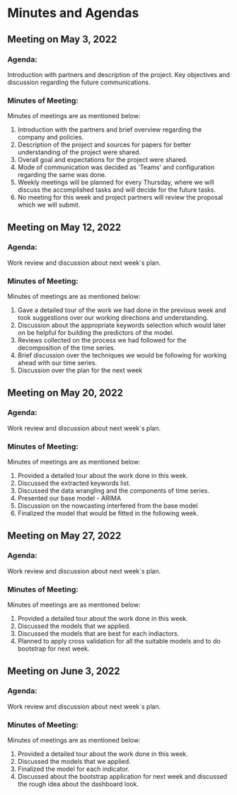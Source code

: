 # Minutes and Agendas


## Meeting on May 3, 2022

### Agenda:

Introduction with partners and description of the project. Key objectives and discussion regarding the future communications.

### Minutes of Meeting:

Minutes of meetings are as mentioned below:

1. Introduction with the partners and brief overview regarding the company and policies.
2. Description of the project and sources for papers for better understanding of the project were shared.
3. Overall goal and expectations for the project were shared.
4. Mode of communication was decided as 'Teams' and configuration regarding the same was done.
5. Weekly meetings will be planned for every Thursday, where we will discuss the accomplished tasks and will decide for the future tasks.
6. No meeting for this week and project partners will review the proposal which we will submit.


## Meeting on May 12, 2022

### Agenda:

Work review and discussion about next week`s plan.

### Minutes of Meeting:

Minutes of meetings are as mentioned below:

1. Gave a detailed tour of the work we had done in the previous week and took suggestions over our working directions and understanding.
2. Discussion about the appropriate keywords selection which would later on be helpful for building the predictors of the model.
3. Reviews collected on the process we had followed for the decomposition of the time series.
4. Brief discussion over the techniques we would be following for working ahead with our time series.
5. Discussion over the plan for the next week 


## Meeting on May 20, 2022

### Agenda:

Work review and discussion about next week`s plan.

### Minutes of Meeting:

Minutes of meetings are as mentioned below:

1. Provided a detailed tour about the work done in this week.
2. Discussed the extracted keywords list.
3. Discussed the data wrangling and the components of time series.
4. Presented our base model - ARIMA 
5. Discussion on the nowcasting interfered from the base model
6. Finalized the model that would be fitted in the following week.


## Meeting on May 27, 2022

### Agenda:

Work review and discussion about next week`s plan.

### Minutes of Meeting:

Minutes of meetings are as mentioned below:

1. Provided a detailed tour about the work done in this week.
2. Discussed the models that we applied.
3. Discussed the models that are best for each indiactors.
4. Planned to apply cross validation for all the suitable models and to do bootstrap for next week.


## Meeting on June 3, 2022

### Agenda:

Work review and discussion about next week`s plan.

### Minutes of Meeting:

Minutes of meetings are as mentioned below:

1. Provided a detailed tour about the work done in this week.
2. Discussed the models that we applied.
3. Finalized the model for each indicator.
4. Discussed about the bootstrap application for next week and discussed the rough idea about the dashboard look.
